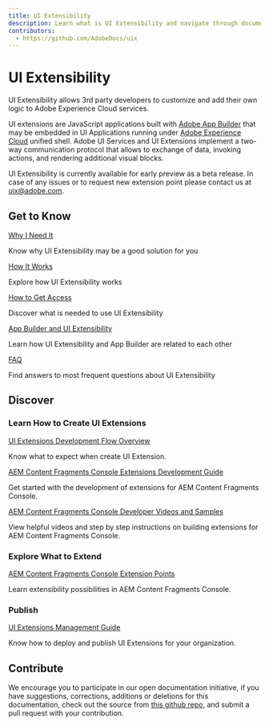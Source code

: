 ```yaml
---
title: UI Extensibility
description: Learn what is UI Extensibility and navigate through documentation 
contributors:
  - https://github.com/AdobeDocs/uix
---
```


<Hero slots="heading, text"/>

# UI Extensibility

UI Extensibility allows 3rd party developers to customize and add their own logic to Adobe Experience Cloud services.

UI extensions are JavaScript applications built with [Adobe App Builder](https://developer.adobe.com/app-builder/docs/overview/) that may be embedded in UI Applications running under [Adobe Experience Cloud](https://experience.adobe.com/) unified shell. Adobe UI Services and UI Extensions implement a two-way communication protocol that allows to exchange of data, invoking actions, and rendering additional visual blocks.

<InlineAlert slots="text" />

UI Extensibility is currently available for early preview as a beta release. In case of any issues or to request new extension point please contact us at uix@adobe.com.

<DiscoverBlock slots="heading, link, text"/>

## Get to Know

[Why I Need It](overview/reason)

Know why UI Extensibility may be a good solution for you

<DiscoverBlock slots="link, text"/>

[How It Works](overview/design)

Explore how UI Extensibility works

<DiscoverBlock slots="link, text"/>

[How to Get Access](guides/get-access)

Discover what is needed to use UI Extensibility

<DiscoverBlock slots="link, text"/>

[App Builder and UI Extensibility](overview/app-builder)

Learn how UI Extensibility and App Builder are related to each other

<DiscoverBlock slots="link, text"/>

[FAQ](overview/faq)

Find answers to most frequent questions about UI Extensibility

## Discover

<DiscoverBlock slots="heading, link, text"/>

### Learn How to Create UI Extensions

[UI Extensions Development Flow Overview](guides/development-flow/)

Know what to expect when create UI Extension.

<DiscoverBlock slots="link, text"/>

[AEM Content Fragments Console Extensions Development Guide](services/aem-cf-console-admin/)

Get started with the development of extensions for AEM Content Fragments Console.

<DiscoverBlock slots="link, text"/>

[AEM Content Fragments Console Developer Videos and Samples](https://experienceleague.adobe.com/docs/experience-manager-learn/cloud-service/developing/extensibility/content-fragments/overview.html)

View helpful videos and step by step instructions on building extensions for AEM Content Fragments Console.

<DiscoverBlock slots="heading, link, text"/>

### Explore What to Extend

[AEM Content Fragments Console Extension Points](services/aem-cf-console-admin/api/)

Learn extensibility possibilities in AEM Content Fragments Console.

<DiscoverBlock slots="heading, link, text"/>

### Publish

[UI Extensions Management Guide](guides/publication/)

Know how to deploy and publish UI Extensions for your organization.

## Contribute

We encourage you to participate in our open documentation initiative, if you have suggestions, corrections, additions or deletions for this documentation, check out the source from [this github repo](https://github.com/AdobeDocs/uix), and submit a pull request with your contribution.
